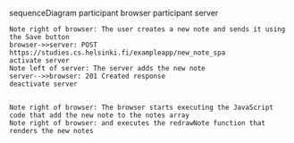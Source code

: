 sequenceDiagram
    participant browser
    participant server

    Note right of browser: The user creates a new note and sends it using the Save button
    browser->>server: POST https://studies.cs.helsinki.fi/exampleapp/new_note_spa
    activate server
    Note left of server: The server adds the new note
    server-->>browser: 201 Created response
    deactivate server


    Note right of browser: The browser starts executing the JavaScript code that add the new note to the notes array
    Note right of browser: and executes the redrawNote function that renders the new notes